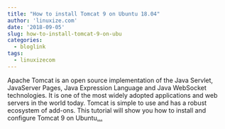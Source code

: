 ```yaml
---
title: "How to install Tomcat 9 on Ubuntu 18.04"
author: 'linuxize.com'
date: '2018-09-05'
slug: how-to-install-tomcat-9-on-ubu
categories:
  - bloglink
tags:
  - linuxizecom
---
```


Apache Tomcat is an open source implementation of the Java Servlet, JavaServer Pages, Java Expression Language and Java WebSocket technologies. It is one of the most widely adopted applications and web servers in the world today. Tomcat is simple to use and has a robust ecosystem of add-ons. This tutorial will show you how to install and configure Tomcat 9 on Ubuntu[... <i class="fas fa-external-link-alt"></i>](https://linuxize.com/post/how-to-install-tomcat-9-on-ubuntu-18-04/)


